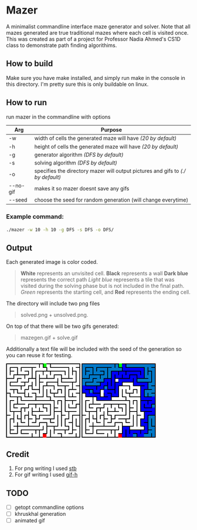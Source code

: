 # Mazer
A minimalist commandline interface maze generator and solver. Note that all mazes generated are true traditional mazes where each cell is visited once. This was created as part of a project for Professor Nadia Ahmed's CS1D class to demonstrate path finding algorithims.

## How to build
Make sure you have make installed, and simply run make in the console in this directory.
I'm pretty sure this is only buildable on linux.

## How to run
run mazer in the commandline with options

Arg | Purpose
--- | -------------
-w | width of cells the generated maze will have *(20 by default)*
-h | height of cells the generated maze will have *(20 by default)*
-g | generator algorithm *(DFS by default)*
-s | solving algorithm *(DFS by default)*
-o | specifies the directory mazer will output pictures and gifs to *(./ by default)*
--no-gif | makes it so mazer doesnt save any gifs
--seed | choose the seed for random generation (will change everytime)

### Example command:
```bash
./mazer -w 10 -h 10 -g DFS -s DFS -o DFS/
```

## Output
Each generated image is color coded.

> **White** represents an unvisited cell.
> **Black** represents a wall
> **Dark blue** represents the correct path
> *Light blue* represents a tile that was visited during the solving phase
>   but is not included in the final path.
> *Green* represents the starting cell, and **Red** represents the ending cell.

The directory will include two png files
> solved.png + unsolved.png. 

On top of that there will be two gifs generated: 
>mazegen.gif + solve.gif

Additionally a text file will be included with the seed of the generation so you can reuse it for testing.

![Unsolved](unsolved.png)
![Solved](solved.png)

## Credit
1. For png writing I used [stb](https://github.com/nothings/stb)
2. For gif writing I used [gif-h](https://github.com/charlietangora/gif-h/blob/master/gif.h)

## TODO
- [ ] getopt commandline options
- [ ] khruskhal generation
- [ ] animated gif